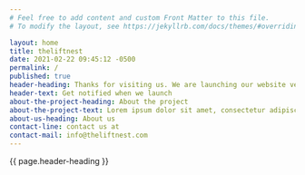 ```yaml
---
# Feel free to add content and custom Front Matter to this file.
# To modify the layout, see https://jekyllrb.com/docs/themes/#overriding-theme-defaults

layout: home
title: theliftnest
date: 2021-02-22 09:45:12 -0500
permalink: /
published: true
header-heading: Thanks for visiting us. We are launching our website very soon
header-text: Get notified when we launch
about-the-project-heading: About the project
about-the-project-text: Lorem ipsum dolor sit amet, consectetur adipiscing elit, sed do eiusmod tempor incididunt ut labore et dolore magna aliqua. Mauris pellentesque pulvinar pellentesque habitant morbi tristique senectus. Tristique risus nec feugiat in fermentum posuere. Commodo elit at imperdiet dui accumsan. Gravida cum sociis natoque penatibus et magnis dis. Pulvinar neque laoreet suspendisse interdum consectetur libero. Mauris augue neque gravida in. Cras semper auctor neque vitae tempus quam pellentesque nec.
about-us-heading: About us
contact-line: contact us at
contact-mail: info@theliftnest.com
---
```

{{ page.header-heading }}
